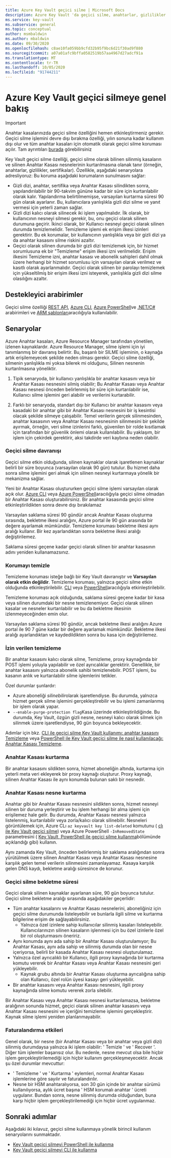 ```yaml
---
title: Azure Key Vault geçici silme | Microsoft Docs
description: Azure Key Vault 'da geçici silme, anahtarlar, gizlilikler ve sertifikalar gibi Silinen anahtar kasalarını ve Anahtar Kasası nesnelerini kurtarmanıza olanak sağlar.
ms.service: key-vault
ms.subservice: general
ms.topic: conceptual
author: msmbaldwin
ms.author: mbaldwin
ms.date: 09/30/2020
ms.openlocfilehash: c8ae10fa059bb9cfd32b95f9bc6d21f30ad9f880
ms.sourcegitcommit: a07a01afc9bffa0582519b57aa4967d27adcf91a
ms.translationtype: MT
ms.contentlocale: tr-TR
ms.lasthandoff: 10/05/2020
ms.locfileid: "91744211"
---
```

# <a name="azure-key-vault-soft-delete-overview"></a>Azure Key Vault geçici silmeye genel bakış

> [!IMPORTANT]
> Anahtar kasalarınızda geçici silme özelliğini hemen etkinleştirmeniz gerekir. Geçici silme işlemini devre dışı bırakma özelliği, yılın sonuna kadar kullanım dışı olur ve tüm anahtar kasaları için otomatik olarak geçici silme koruması açılır.  Tam ayrıntıları [burada](soft-delete-change.md) görebilirsiniz

Key Vault geçici silme özelliği, geçici silme olarak bilinen silinmiş kasaların ve silinen Anahtar Kasası nesnelerinin kurtarılmasına olanak tanır (örneğin, anahtarlar, gizlilikler, sertifikalar). Özellikle, aşağıdaki senaryolara adresliyoruz: Bu koruma aşağıdaki korumaların sunulmasını sağlar:

- Gizli dizi, anahtar, sertifika veya Anahtar Kasası silindikten sonra, yapılandırılabilir bir 90-takvim gününe kadar bir süre için kurtarılabilir olarak kalır. Yapılandırma belirtilmemişse, varsayılan kurtarma süresi 90 gün olarak ayarlanır. Bu, kullanıcılara yanlışlıkla gizli dizi silme ve yanıt vermesi için yeterli zaman sağlar.
- Gizli dizi kalıcı olarak silinecek iki işlem yapılmalıdır. İlk olarak, bir kullanıcının nesneyi silmesi gerekir, bu, onu geçici olarak silinen durumuna geçirir. İkinci olarak, bir Kullanıcı nesneyi geçici olarak silinen durumda temizlemelidir. Temizleme işlemi ek erişim ilkesi izinleri gerektirir. Bu ek korumalar, bir kullanıcının yanlışlıkla veya bir gizli dizi ya da anahtar kasasını silme riskini azaltır.  
- Geçici olarak silinen durumda bir gizli dizi temizlemek için, bir hizmet sorumlusuna ek bir "Temizleme" erişim ilkesi izni verilmelidir. Erişim ilkesini Temizleme izni, anahtar kasası ve abonelik sahipleri dahil olmak üzere herhangi bir hizmet sorumlusu için varsayılan olarak verilmez ve kasıtlı olarak ayarlanmalıdır. Geçici olarak silinen bir parolayı temizlemek için yükseltilmiş bir erişim ilkesi izni isteyerek, yanlışlıkla gizli dizi silme olasılığını azaltır.

## <a name="supporting-interfaces"></a>Destekleyici arabirimler

Geçici silme özelliği [REST API](/rest/api/keyvault/), [Azure CLI](soft-delete-cli.md), [Azure PowerShell](soft-delete-powershell.md)ve [.NET/C#](/dotnet/api/microsoft.azure.keyvault?view=azure-dotnet) arabirimleri ve [ARM şablonları](/azure/templates/microsoft.keyvault/2019-09-01/vaults)aracılığıyla kullanılabilir.

## <a name="scenarios"></a>Senaryolar

Azure Anahtar kasaları, Azure Resource Manager tarafından yönetilen, izlenen kaynaklardır. Azure Resource Manager, silme işlemi için iyi tanımlanmış bir davranış belirtir. Bu, başarılı bir SILME işleminin, o kaynağa artık erişilemeyecek şekilde neden olması gerekir. Geçici silme özelliği, silmenin yanlışlıkla mi yoksa bilerek mi olduğunu, Silinen nesnenin kurtarılmasına yöneliktir.

1. Tipik senaryoda, bir kullanıcı yanlışlıkla bir anahtar kasasını veya bir Anahtar Kasası nesnesini silmiş olabilir; Bu Anahtar Kasası veya Anahtar Kasası nesnesi önceden belirlenmiş bir süre için kurtarılabilir ise, Kullanıcı silme işlemini geri alabilir ve verilerini kurtarabilir.

2. Farklı bir senaryoda, standart dışı bir Kullanıcı bir anahtar kasasını veya kasadaki bir anahtar gibi bir Anahtar Kasası nesnesini bir iş kesintisi olacak şekilde silmeye çalışabilir. Temel verilerin gerçek silinmesinden, anahtar kasasının veya Anahtar Kasası nesnesinin silinmesini bir şekilde ayırmak, örneğin, veri silme izinlerini farklı, güvenilen bir rolde kısıtlamak için tarafından bir güvenlik önlemi olarak kullanılabilir. Bu yaklaşım, bir işlem için çekirdek gerektirir, aksi takdirde veri kaybına neden olabilir.

### <a name="soft-delete-behavior"></a>Geçici silme davranışı

Geçici silme etkin olduğunda, silinen kaynaklar olarak işaretlenen kaynaklar belirli bir süre boyunca (varsayılan olarak 90 gün) tutulur. Bu hizmet daha sonra silme işlemini geri almak için silinen nesneyi kurtarmaya yönelik bir mekanizma sağlar.

Yeni bir Anahtar Kasası oluştururken geçici silme işlemi varsayılan olarak açık olur. [Azure CLI](soft-delete-cli.md) veya [Azure PowerShell](soft-delete-powershell.md)aracılığıyla geçici silme olmadan bir Anahtar Kasası oluşturabilirsiniz. Bir anahtar kasasında geçici silme etkinleştirildikten sonra devre dışı bırakılamaz

Varsayılan saklama süresi 90 gündür ancak Anahtar Kasası oluşturma sırasında, bekletme ilkesi aralığını, Azure portal ile 90 gün arasında bir değere ayarlamak mümkündür. Temizleme koruması bekletme ilkesi aynı aralığı kullanır. Bir kez ayarlandıktan sonra bekletme ilkesi aralığı değiştirilemez.

Saklama süresi geçene kadar geçici olarak silinen bir anahtar kasasının adını yeniden kullanamazsınız.

### <a name="purge-protection"></a>Korumayı temizle

Temizleme koruması isteğe bağlı bir Key Vault davranıştır ve **Varsayılan olarak etkin değildir**. Temizleme koruması, yalnızca geçici silme etkin olduğunda etkinleştirilebilir.  [CLI](soft-delete-cli.md#enabling-purge-protection) veya [PowerShell](soft-delete-powershell.md#enabling-purge-protection)aracılığıyla etkinleştirilebilir.

Temizleme koruması açık olduğunda, saklama süresi geçene kadar bir kasa veya silinen durumdaki bir nesne temizlenemiyor. Geçici olarak silinen kasalar ve nesneler kurtarılabilir ve bu da bekletme ilkesinin izlenmeyeceğinden emin olur.

Varsayılan saklama süresi 90 gündür, ancak bekletme ilkesi aralığını Azure portal ile 90 7 güne kadar bir değere ayarlamak mümkündür. Bekletme ilkesi aralığı ayarlandıktan ve kaydedildikten sonra bu kasa için değiştirilemez.

### <a name="permitted-purge"></a>İzin verilen temizleme

Bir anahtar kasasını kalıcı olarak silme, Temizleme, proxy kaynağında bir POST işlemi yoluyla yapılabilir ve özel ayrıcalıklar gerektirir. Genellikle, bir anahtar kasasını yalnızca abonelik sahibi temizlenebilir. POST işlemi, bu kasanın anlık ve kurtarılabilir silme işlemlerini tetikler. 

Özel durumlar şunlardır:
- Azure aboneliği *silinebilir*olarak işaretlendiyse. Bu durumda, yalnızca hizmet gerçek silme işlemini gerçekleştirebilir ve bu işlemi zamanlanmış bir işlem olarak yapar. 
- `--enable-purge-protection flag`Kasa üzerinde etkinleştirildiğinde. Bu durumda, Key Vault, özgün gizli nesne, nesneyi kalıcı olarak silmek için silinmek üzere işaretlendiyse, 90 gün boyunca bekleyecektir.

Adımlar için bkz. [CLI ile geçici silme Key Vault kullanımı: anahtar kasasını Temizleme](soft-delete-cli.md#purging-a-key-vault) veya [PowerShell ile Key Vault geçici silme ile nasıl kullanılacağı: Anahtar Kasası Temizleme](soft-delete-powershell.md#purging-a-key-vault).

### <a name="key-vault-recovery"></a>Anahtar Kasası kurtarma

Bir anahtar kasasını sildikten sonra, hizmet aboneliğin altında, kurtarma için yeterli meta veri ekleyerek bir proxy kaynağı oluşturur. Proxy kaynağı, silinen Anahtar Kasası ile aynı konumda bulunan saklı bir nesnedir. 

### <a name="key-vault-object-recovery"></a>Anahtar Kasası nesne kurtarma

Anahtar gibi bir Anahtar Kasası nesnesini sildikten sonra, hizmet nesneyi silinen bir duruma yerleştirir ve bu işlem herhangi bir alma işlemi için erişilemez hale gelir. Bu durumda, Anahtar Kasası nesnesi yalnızca listelenmiş, kurtarılabilir veya zorla/kalıcı olarak silinebilir. Nesneleri görüntülemek için, Azure CLı `az keyvault key list-deleted` komutunu ( [clı ile Key Vault geçici silme](soft-delete-cli.md)) veya Azure PowerShell `-InRemovedState` parametresini ( [Key Vault, PowerShell ile geçici silme kullanma](soft-delete-powershell.md#secrets)bölümünde açıklandığı gibi) kullanın.  

Aynı zamanda Key Vault, önceden belirlenmiş bir saklama aralığından sonra yürütülmek üzere silinen Anahtar Kasası veya Anahtar Kasası nesnesine karşılık gelen temel verilerin silinmesini zamanlayamaz. Kasaya karşılık gelen DNS kaydı, bekletme aralığı süresince de korunur.

### <a name="soft-delete-retention-period"></a>Geçici silme bekletme süresi

Geçici olarak silinen kaynaklar ayarlanan süre, 90 gün boyunca tutulur. Geçici silme bekletme aralığı sırasında aşağıdakiler geçerlidir:

- Tüm anahtar kasalarını ve Anahtar Kasası nesnelerini, aboneliğiniz için geçici silme durumunda listeleyebilir ve bunlarla ilgili silme ve kurtarma bilgilerine erişim de sağlayabilirsiniz.
  - Yalnızca özel izinlere sahip kullanıcılar silinmiş kasaları listeleyebilir. Kullanıcılarınızın silinen kasaların işlenmesi için bu özel izinlerle özel bir rol oluşturmasını öneririz.
- Aynı konumda aynı ada sahip bir Anahtar Kasası oluşturulamıyor; Bu Anahtar Kasası, aynı ada sahip ve silinmiş durumda olan bir nesne içeriyorsa, belirli bir kasada Anahtar Kasası nesnesi oluşturulamaz.
- Yalnızca özel ayrıcalıklı bir Kullanıcı, ilgili proxy kaynağında bir kurtarma komutu vererek bir Anahtar Kasası veya Anahtar Kasası nesnesini geri yükleyebilir.
  - Kaynak grubu altında bir Anahtar Kasası oluşturma ayrıcalığına sahip olan Kullanıcı, özel rolün üyesi kasayı geri yükleyebilir.
- Bir anahtar kasasını veya Anahtar Kasası nesnesini, ilgili proxy kaynağında silme komutu vererek zorla silebilir.

Bir Anahtar Kasası veya Anahtar Kasası nesnesi kurtarılamazsa, bekletme aralığının sonunda hizmet, geçici olarak silinen anahtar kasasını veya Anahtar Kasası nesnesini ve içeriğini temizleme işlemini gerçekleştirir. Kaynak silme işlemi yeniden planlanmayabilir.

### <a name="billing-implications"></a>Faturalandırma etkileri

Genel olarak, bir nesne (bir Anahtar Kasası veya bir anahtar veya gizli dizi) silinmiş durumdaysa yalnızca iki işlem olabilir: ' Temizle ' ve ' Recover '. Diğer tüm işlemler başarısız olur. Bu nedenle, nesne mevcut olsa bile hiçbir işlem gerçekleştirilemediği için hiçbir kullanım gerçekleşmeyecektir. Ancak şu özel durumlar mevcuttur:

- ' Temizleme ' ve ' Kurtarma ' eylemleri, normal Anahtar Kasası işlemlerine göre sayılır ve faturalandırılır.
- Nesne bir HSM anahtaralıyorsa, son 30 gün içinde bir anahtar sürümü kullanılıyorsa, aylık ücret başına ' HSM korumalı anahtar ' ücreti uygulanır. Bundan sonra, nesne silinmiş durumda olduğundan, buna karşı hiçbir işlem gerçekleştirilemediği için hiçbir ücret uygulanmaz.

## <a name="next-steps"></a>Sonraki adımlar

Aşağıdaki iki kılavuz, geçici silme kullanmaya yönelik birincil kullanım senaryolarını sunmaktadır.

- [Key Vault geçici silmeyi PowerShell ile kullanma](soft-delete-powershell.md) 
- [Key Vault geçici silmeyi CLI ile kullanma](soft-delete-cli.md)